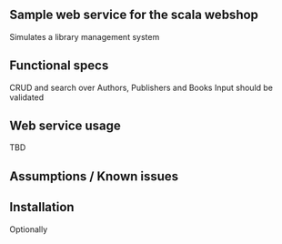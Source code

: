 ## Sample web service for the scala webshop

Simulates a library management system

## Functional specs

CRUD and search over Authors, Publishers and Books
Input should be validated


## Web service usage

TBD


## Assumptions / Known issues
  
## Installation

Optionally 
